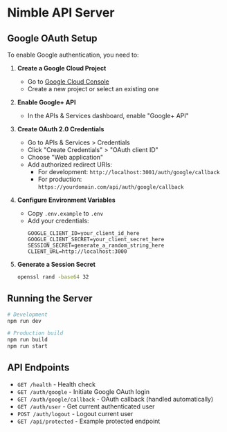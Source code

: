 # Nimble API Server

## Google OAuth Setup

To enable Google authentication, you need to:

1. **Create a Google Cloud Project**
   - Go to [Google Cloud Console](https://console.cloud.google.com/)
   - Create a new project or select an existing one

2. **Enable Google+ API**
   - In the APIs & Services dashboard, enable "Google+ API"

3. **Create OAuth 2.0 Credentials**
   - Go to APIs & Services > Credentials
   - Click "Create Credentials" > "OAuth client ID"
   - Choose "Web application"
   - Add authorized redirect URIs:
     - For development: `http://localhost:3001/auth/google/callback`
     - For production: `https://yourdomain.com/api/auth/google/callback`

4. **Configure Environment Variables**
   - Copy `.env.example` to `.env`
   - Add your credentials:
     ```
     GOOGLE_CLIENT_ID=your_client_id_here
     GOOGLE_CLIENT_SECRET=your_client_secret_here
     SESSION_SECRET=generate_a_random_string_here
     CLIENT_URL=http://localhost:3000
     ```

5. **Generate a Session Secret**
   ```bash
   openssl rand -base64 32
   ```

## Running the Server

```bash
# Development
npm run dev

# Production build
npm run build
npm run start
```

## API Endpoints

- `GET /health` - Health check
- `GET /auth/google` - Initiate Google OAuth login
- `GET /auth/google/callback` - OAuth callback (handled automatically)
- `GET /auth/user` - Get current authenticated user
- `POST /auth/logout` - Logout current user
- `GET /api/protected` - Example protected endpoint
